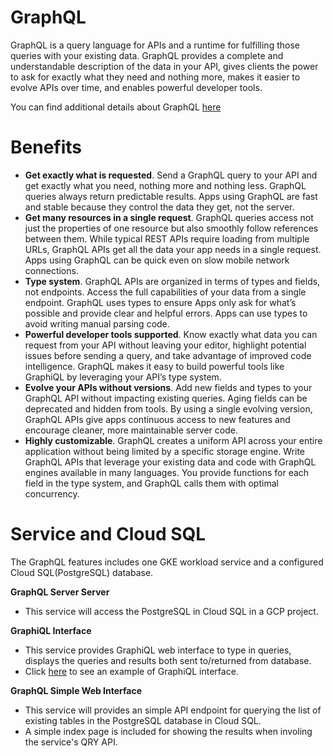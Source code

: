 # **GraphQL**

GraphQL is a query language for APIs and a runtime for fulfilling those queries with your existing data. GraphQL provides a complete and understandable description of the data in your API, gives clients the power to ask for exactly what they need and nothing more, makes it easier to evolve APIs over time, and enables powerful developer tools. 

You can find additional details about GraphQL [here](https://graphql.org/)

# **Benefits**

- **Get exactly what is requested**. Send a GraphQL query to your API and get exactly what you need, nothing more and nothing less. GraphQL queries always return predictable results. Apps using GraphQL are fast and stable because they control the data they get, not the server.
- **Get many resources in a single request**. GraphQL queries access not just the properties of one resource but also smoothly follow references between them. While typical REST APIs require loading from multiple URLs, GraphQL APIs get all the data your app needs in a single request. Apps using GraphQL can be quick even on slow mobile network connections.
- **Type system**. GraphQL APIs are organized in terms of types and fields, not endpoints. Access the full capabilities of your data from a single endpoint. GraphQL uses types to ensure Apps only ask for what’s possible and provide clear and helpful errors. Apps can use types to avoid writing manual parsing code.
- **Powerful developer tools supported**. Know exactly what data you can request from your API without leaving your editor, highlight potential issues before sending a query, and take advantage of improved code intelligence. GraphQL makes it easy to build powerful tools like GraphiQL by leveraging your API’s type system.
- **Evolve your APIs without versions**. Add new fields and types to your GraphQL API without impacting existing queries. Aging fields can be deprecated and hidden from tools. By using a single evolving version, GraphQL APIs give apps continuous access to new features and encourage cleaner, more maintainable server code.
- **Highly customizable**. GraphQL creates a uniform API across your entire application without being limited by a specific storage engine. Write GraphQL APIs that leverage your existing data and code with GraphQL engines available in many languages. You provide functions for each field in the type system, and GraphQL calls them with optimal concurrency.

# **Service and Cloud SQL**

The GraphQL features includes one GKE workload service and a configured Cloud SQL(PostgreSQL) database. 

**GraphQL Server Server**

- This service will access the PostgreSQL in Cloud SQL in a GCP project.

**GraphiQL Interface**

- This service provides GraphiQL web interface to type in queries, displays the queries and results both sent to/returned from database.
- Click [here](graphiql.PNG) to see an example of GraphiQL interface. 

**GraphQL Simple Web Interface**

- This service will provides an simple API endpoint for querying the list of existing tables in the PostgreSQL database in Cloud SQL. 
- A simple index page is included for showing the results when involing the service's QRY API. 
